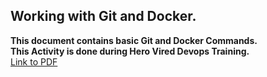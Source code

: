 ## Working with Git and Docker.
**This document contains basic Git and Docker Commands.**
<br>
**This Activity is done during Hero Vired Devops Training.**
<br>
[Link to PDF](path/to/Git-Docker.pdf)
